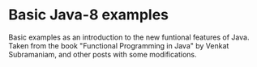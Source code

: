 # Basic Java-8 examples

Basic examples as an introduction to the new funtional features of Java. Taken from the book "Functional Programming in Java" by Venkat Subramaniam, and other posts with some modifications.
